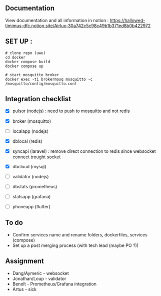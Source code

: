 ## Documentation
View documentation and all information in notion : https://hallowed-timimus-dfc.notion.site/Airlux-30a742c5c98c49b1b371ed8b0b422972


## SET UP :
```
# clone repo (uwu)
cd docker
docker compose build
docker compose up

# start mosquitto broker
docker exec -ti brokermosq mosquitto -c /mosquitto/config/mosquitto.conf
```

## Integration checklist
- [x] pulsor (nodejs) : need to push to mosquitto and not redis
- [x] broker (mosquitto)
- [ ] localapp (nodejs)
- [x] dblocal (redis)
- [x] syncapi (laravel) : remove direct connection to redis since websocket connect trought socket
- [x] dbcloud (mysql)
- [ ] validator (nodejs)
- [ ] dbstats (prometheus)
- [ ] statsapp (grafana)
- [ ] phoneapp (flutter)


## To do
- Confirm services name and rename folders, dockerfiles, services (compose)
- Set up a post merging process (with tech lead (maybe PO ?))


## Assignment
- Dang/Aymeric - websocket
- Jonathan/Loup - validator
- Benoît - Prometheus/Grafana integration
- Artus - sick
